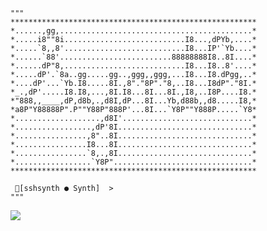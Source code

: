 <!-- <p align=center><img width=90% src="banner.gif"></img></p> -->

    """
    *******************************************************
    *......,gg,...........................................*
    *.....i8""8i...........................I8...,dPYb,....*
    *.....`8,,8'...........................I8...IP'`Yb....*
    *......`88'.........................88888888I8..8I....*
    *......dP"8,...........................I8...I8..8'....*
    *.....dP'.`8a..gg.....gg..,ggg,,ggg,...I8...I8.dPgg,..*
    *....dP'...`Yb.I8.....8I.,8"."8P"."8,..I8...I8dP"."8I.*
    *_.,dP'.....I8.I8,...,8I.I8...8I...8I.,I8,..I8P....I8.*
    *"888,,____,dP,d8b,.,d8I,dP...8I...Yb,d88b,,d8.....I8,*
    *a8P"Y88888P".P""Y88P"888P'...8I...`Y8P""Y888P.....`Y8*
    *...................,d8I'.............................*
    *.................,dP'8I..............................*
    *................,8"..8I..............................*
    *................I8...8I..............................*
    *................`8,.,8I..............................*
    *.................`Y8P"...............................*
    *******************************************************

     [sshsynth ● Synth]  >  
    """
  


 



















![](https://raw.githubusercontent.com/Sutil/Sutil/2b2fad3bf54522bb30c8c170591fc68ff51b69e6/github-contribution-grid-snake2.svg)
